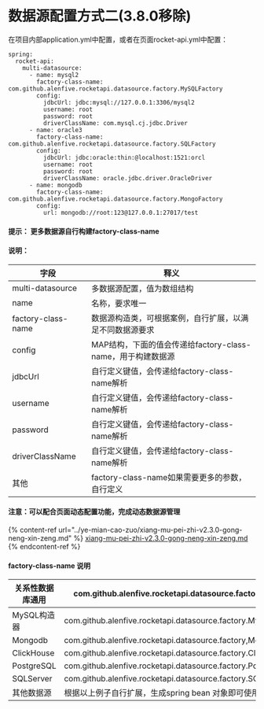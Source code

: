 # 数据源配置方式二(3.8.0移除)

在项目内部application.yml中配置，或者在页面rocket-api.yml中配置：

```
spring:
  rocket-api:
    multi-datasource:
      - name: mysql2
        factory-class-name: com.github.alenfive.rocketapi.datasource.factory.MySQLFactory
        config:
          jdbcUrl: jdbc:mysql://127.0.0.1:3306/mysql2
          username: root
          password: root
          driverClassName: com.mysql.cj.jdbc.Driver
      - name: oracle3
        factory-class-name: com.github.alenfive.rocketapi.datasource.factory.SQLFactory
        config:
          jdbcUrl: jdbc:oracle:thin:@localhost:1521:orcl
          username: root
          password: root
          driverClassName: oracle.jdbc.driver.OracleDriver
      - name: mongodb
        factory-class-name: com.github.alenfive.rocketapi.datasource.factory.MongoFactory
        config:
          url: mongodb://root:123@127.0.0.1:27017/test
```

#### 提示： 更多数据源自行构建factory-class-name

#### 说明：

| 字段                 | 释义                                       |
| ------------------ | ---------------------------------------- |
| multi-datasource   | 多数据源配置，值为数组结构                            |
| name               | 名称，要求唯一                                  |
| factory-class-name | 数据源构造类，可根据案例，自行扩展，以满足不同数据源要求             |
| config             | MAP结构，下面的值会传递给factory-class-name，用于构建数据源 |
| jdbcUrl            | 自行定义键值，会传递给factory-class-name解析          |
| username           | 自行定义键值，会传递给factory-class-name解析          |
| password           | 自行定义键值，会传递给factory-class-name解析          |
| driverClassName    | 自行定义键值，会传递给factory-class-name解析          |
| 其他                 | factory-class-name如果需要更多的参数，自行定义         |

#### 注意：可以配合页面动态配置功能，完成动态数据源管理

{% content-ref url="../ye-mian-cao-zuo/xiang-mu-pei-zhi-v2.3.0-gong-neng-xin-zeng.md" %}
[xiang-mu-pei-zhi-v2.3.0-gong-neng-xin-zeng.md](../ye-mian-cao-zuo/xiang-mu-pei-zhi-v2.3.0-gong-neng-xin-zeng.md)
{% endcontent-ref %}

#### factory-class-name 说明

| 关系性数据库通用   | com.github.alenfive.rocketapi.datasource.factory.SQLFactory        |
| ---------- | ------------------------------------------------------------------ |
| MySQL构造器   | com.github.alenfive.rocketapi.datasource.factory.MySQLFactory      |
| Mongodb    | com.github.alenfive.rocketapi.datasource.factory,MongoFactory      |
| ClickHouse | com.github.alenfive.rocketapi.datasource.factory.ClickHouseFactory |
| PostgreSQL | com.github.alenfive.rocketapi.datasource.factory.PostgreSQLFactory |
| SQLServer  | com.github.alenfive.rocketapi.datasource.factory.SQLServerFactory  |
| 其他数据源      | 根据以上例子自行扩展，生成spring bean 对象即可使用                                    |


